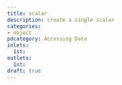 ```yaml
---
title: scalar
description: create a single scalar
categories:
- object
pdcategory: Accessing Data
inlets:
  1st:
outlets:
  1st:
draft: true
---
```


